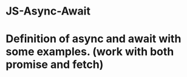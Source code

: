 # JS-Async-Await
# Definition of async and await with some examples. (work with both promise and fetch)
 
